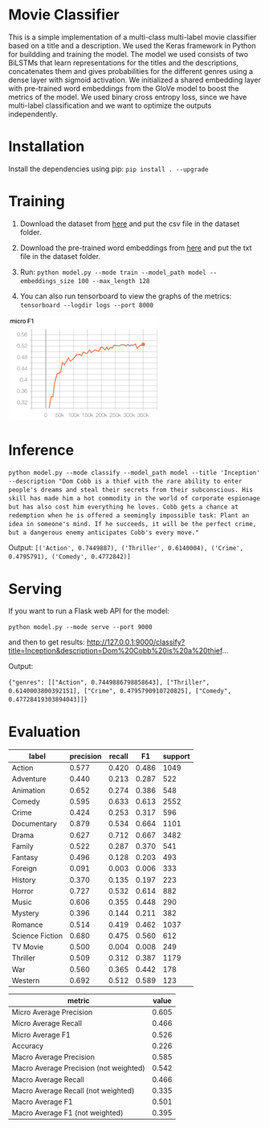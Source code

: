 # Movie Classifier
This is a simple implementation of a multi-class multi-label movie classifier based on a title and a description. We used the Keras framework in Python for buildding and training the model. The model we used consists of two BiLSTMs that learn representations for the titles and the descriptions, concatenates them and gives probabilities for the different genres using a dense layer with sigmoid activation. We initialized a shared embedding layer with pre-trained word embeddings from the GloVe model to boost the metrics of the model. We used binary cross entropy loss, since we have multi-label classification and we want to optimize the outputs independently.

# Installation
Install the dependencies using pip:
`pip install . --upgrade`

# Training
1. Download the dataset from [here](https://www.kaggle.com/rounakbanik/the-movies-dataset/version/7#movies_metadata.csv) and put the csv file in the dataset folder.
2. Download the pre-trained word embeddings from [here](http://nlp.stanford.edu/data/glove.6B.zip) and put the txt file in the dataset folder.
3. Run: `python model.py --mode train --model_path model --embeddings_size 100 --max_length 128`

4. You can also run tensorboard to view the graphs of the metrics:
`tensorboard --logdir logs --port 8000`

<img src="https://raw.githubusercontent.com/algoprog/movie-classifier/master/graph.png" width="300px"/>

# Inference
`python model.py --mode classify --model_path model --title 'Inception' --description "Dom Cobb is a thief with the rare ability to enter people's dreams and steal their secrets from their subconscious. His skill has made him a hot commodity in the world of corporate espionage but has also cost him everything he loves. Cobb gets a chance at redemption when he is offered a seemingly impossible task: Plant an idea in someone's mind. If he succeeds, it will be the perfect crime, but a dangerous enemy anticipates Cobb's every move."`

Output:
`[('Action', 0.7449887), ('Thriller', 0.6140004), ('Crime', 0.4795791), ('Comedy', 0.4772842)]`

# Serving
If you want to run a Flask web API for the model:

`python model.py --mode serve --port 9000`

and then to get results: http://127.0.0.1:9000/classify?title=Inception&description=Dom%20Cobb%20is%20a%20thief...

Output:

`{"genres": [["Action", 0.7449886798858643], ["Thriller", 0.6140003800392151], ["Crime", 0.4795790910720825], ["Comedy", 0.47728419303894043]]}`

# Evaluation

|label|precision|recall|F1|support|
|---|---|---|---|---|
| Action          | 0.577     | 0.420  | 0.486 | 1049    |
| Adventure       | 0.440     | 0.213  | 0.287 | 522     |
| Animation       | 0.652     | 0.274  | 0.386 | 548     |
| Comedy          | 0.595     | 0.633  | 0.613 | 2552    |
| Crime           | 0.424     | 0.253  | 0.317 | 596     |
| Documentary     | 0.879     | 0.534  | 0.664 | 1101    |
| Drama           | 0.627     | 0.712  | 0.667 | 3482    |
| Family          | 0.522     | 0.287  | 0.370 | 541     |
| Fantasy         | 0.496     | 0.128  | 0.203 | 493     |
| Foreign         | 0.091     | 0.003  | 0.006 | 333     |
| History         | 0.370     | 0.135  | 0.197 | 223     |
| Horror          | 0.727     | 0.532  | 0.614 | 882     |
| Music           | 0.606     | 0.355  | 0.448 | 290     |
| Mystery         | 0.396     | 0.144  | 0.211 | 382     |
| Romance         | 0.514     | 0.419  | 0.462 | 1037    |
| Science Fiction | 0.680     | 0.475  | 0.560 | 612     |
| TV Movie        | 0.500     | 0.004  | 0.008 | 249     |
| Thriller        | 0.509     | 0.312  | 0.387 | 1179    |
| War             | 0.560     | 0.365  | 0.442 | 178     |
| Western         | 0.692     | 0.512  | 0.589 | 123     |

|metric|value|
|---|---|
| Micro Average Precision | 0.605 |
| Micro Average Recall | 0.466 |
| Micro Average F1 | 0.526 |
| Accuracy | 0.226 |
| Macro Average Precision | 0.585 |
| Macro Average Precision (not weighted) | 0.542 |
| Macro Average Recall | 0.466 |
| Macro Average Recall (not weighted) | 0.335 |
| Macro Average F1 | 0.501 |
| Macro Average F1 (not weighted) | 0.395 |
